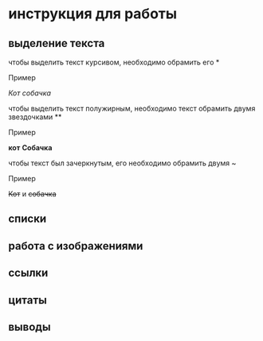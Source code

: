 # инструкция для работы

## выделение текста 

чтобы выделить текст курсивом, необходимо обрамить его *

Пример 

*Кот* *собачка*

чтобы выделить текст полужирным, необходимо текст обрамить двумя звездочками **

Пример 

**кот** **Собачка**

чтобы текст был зачеркнутым, его необходимо обрамить двумя  ~

Пример 

~~Кот~~ и ~~cобачка~~
## списки

## работа с изображениями

## ссылки

## цитаты 

## выводы 
